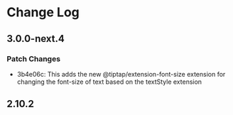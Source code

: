 # Change Log

## 3.0.0-next.4

### Patch Changes

- 3b4e06c: This adds the new @tiptap/extension-font-size extension for changing the font-size of text based on the textStyle extension

## 2.10.2
